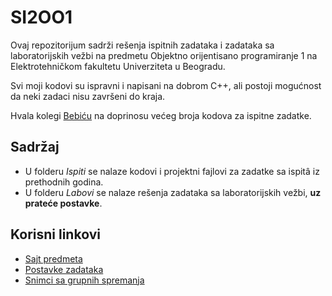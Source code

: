 SI2OO1
======

Ovaj repozitorijum sadrži rešenja ispitnih zadataka i zadataka sa laboratorijskih vežbi na predmetu Objektno orijentisano programiranje 1 na Elektrotehničkom fakultetu Univerziteta u Beogradu.

Svi moji kodovi su ispravni i napisani na dobrom C++, ali postoji mogućnost da neki zadaci nisu završeni do kraja.

Hvala kolegi [Bebiću](https://github.com/nikolabebic95) na doprinosu većeg broja kodova za ispitne zadatke.

Sadržaj
-------

* U folderu _Ispiti_ se nalaze kodovi i projektni fajlovi za zadatke sa ispitâ iz prethodnih godina.
* U folderu _Labovi_ se nalaze rešenja zadataka sa laboratorijskih vežbi, **uz prateće postavke**.

Korisni linkovi
---------------

* [Sajt predmeta](http://rti.etf.bg.ac.rs/rti/ir2oo1/index.html)
* [Postavke zadataka](http://rti.etf.bg.ac.rs/rti/ir2oo1/index.html#rokovi)
* [Snimci sa grupnih spremanja](https://www.youtube.com/watch?v=_q4Z2EN-yhc)
